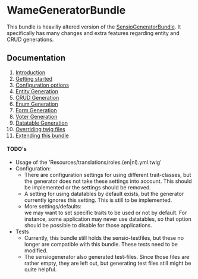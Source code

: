 WameGeneratorBundle
=====================

This bundle is heaviliy altered version of the
[SensioGeneratorBundle](http://symfony.com/doc/3.0/bundles/SensioGeneratorBundle/index.html).
It specifically has many changes and extra features
regarding entity and CRUD generations.


## Documentation

1. [Introduction](Resources/doc/introduction.md)
2. [Getting started](Resources/doc/getting_started.md)
3. [Configuration options](Resources/doc/configuration.md)
4. [Entity Generation](Resources/doc/entity_generation.md)
5. [CRUD Generation](Resources/doc/crud_generation.md)
6. [Enum Generation](Resources/doc/enum_generation.md)
7. [Form Generation](Resources/doc/form_generation.md)
8. [Voter Generation](Resources/doc/voter_generation.md)
9. [Datatable Generation](Resources/doc/datatable_generation.md)
10. [Overriding twig files](Resources/doc/overriding_twig.md)
11. [Extending this bundle](Resources/doc/extending_bundle.md)


#### TODO's

- Usage of the 'Resources/translations/roles.(en|nl).yml.twig'
- Configuration: 
    - There are configuration settings for using different trait-classes,
but the generator does not take these settings into account.
This should be implemented or the settings should be removed.
    - A setting for using datatables by default exists, but the generator
    currently ignores this setting. This is still to be implemented.
    - More settings/defaults:  
    we may want to set specific traits to be used or not by default. 
    For instance, some application may never use datatables, so that
    option should be possible to disable for those applications.
- Tests  
    - Currently, this bundle still holds the sensio-testfiles, but these no
    longer are compatible with this bundle. These tests need to be modified. 
    - The sensiogenerator also generated test-files. Since those files are rather empty,
    they are left out, but generating test files still might be quite helpful.
